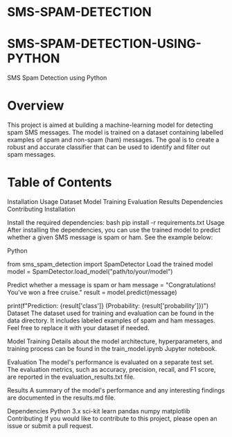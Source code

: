 # SMS-SPAM-DETECTION
# SMS-SPAM-DETECTION-USING-PYTHON
SMS Spam Detection using Python
# Overview
This project is aimed at building a machine-learning model for detecting spam SMS messages. The model is trained on a dataset containing labelled examples of spam and non-spam (ham) messages. The goal is to create a robust and accurate classifier that can be used to identify and filter out spam messages.

# Table of Contents
Installation
Usage
Dataset
Model Training
Evaluation
Results
Dependencies
Contributing
Installation

Install the required dependencies:
bash
pip install -r requirements.txt Usage After installing the dependencies, you can use the trained model to predict whether a given SMS message is spam or ham. See the example below:

Python

from sms_spam_detection import SpamDetector
Load the trained model
model = SpamDetector.load_model("path/to/your/model")

Predict whether a message is spam or ham
message = "Congratulations! You've won a free cruise." result = model.predict(message)

print(f"Prediction: {result['class']} (Probability: {result['probability']})") Dataset The dataset used for training and evaluation can be found in the data directory. It includes labeled examples of spam and ham messages. Feel free to replace it with your dataset if needed.

Model Training Details about the model architecture, hyperparameters, and training process can be found in the train_model.ipynb Jupyter notebook.

Evaluation The model's performance is evaluated on a separate test set. The evaluation metrics, such as accuracy, precision, recall, and F1 score, are reported in the evaluation_results.txt file.

Results A summary of the model's performance and any interesting findings are documented in the results.md file.

Dependencies Python 3.x sci-kit learn pandas numpy matplotlib Contributing If you would like to contribute to this project, please open an issue or submit a pull request.
